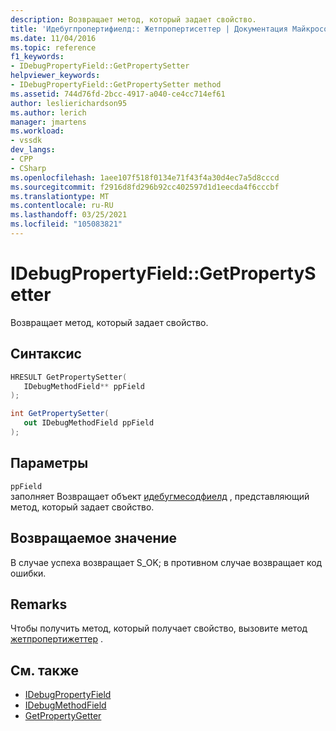 ```yaml
---
description: Возвращает метод, который задает свойство.
title: 'Идебугпропертифиелд:: Жетпропертисеттер | Документация Майкрософт'
ms.date: 11/04/2016
ms.topic: reference
f1_keywords:
- IDebugPropertyField::GetPropertySetter
helpviewer_keywords:
- IDebugPropertyField::GetPropertySetter method
ms.assetid: 744d76fd-2bcc-4917-a040-ce4cc714ef61
author: leslierichardson95
ms.author: lerich
manager: jmartens
ms.workload:
- vssdk
dev_langs:
- CPP
- CSharp
ms.openlocfilehash: 1aee107f518f0134e71f43f4a30d4ec7a5d8cccd
ms.sourcegitcommit: f2916d8fd296b92cc402597d1d1eecda4f6cccbf
ms.translationtype: MT
ms.contentlocale: ru-RU
ms.lasthandoff: 03/25/2021
ms.locfileid: "105083821"
---
```

# <a name="idebugpropertyfieldgetpropertysetter"></a>IDebugPropertyField::GetPropertySetter
Возвращает метод, который задает свойство.

## <a name="syntax"></a>Синтаксис

```cpp
HRESULT GetPropertySetter( 
   IDebugMethodField** ppField
);
```

```csharp
int GetPropertySetter(
   out IDebugMethodField ppField
);
```

## <a name="parameters"></a>Параметры
`ppField`\
заполняет Возвращает объект [идебугмесодфиелд](../../../extensibility/debugger/reference/idebugmethodfield.md) , представляющий метод, который задает свойство.

## <a name="return-value"></a>Возвращаемое значение
 В случае успеха возвращает S_OK; в противном случае возвращает код ошибки.

## <a name="remarks"></a>Remarks
 Чтобы получить метод, который получает свойство, вызовите метод [жетпропертижеттер](../../../extensibility/debugger/reference/idebugpropertyfield-getpropertygetter.md) .

## <a name="see-also"></a>См. также
- [IDebugPropertyField](../../../extensibility/debugger/reference/idebugpropertyfield.md)
- [IDebugMethodField](../../../extensibility/debugger/reference/idebugmethodfield.md)
- [GetPropertyGetter](../../../extensibility/debugger/reference/idebugpropertyfield-getpropertygetter.md)
